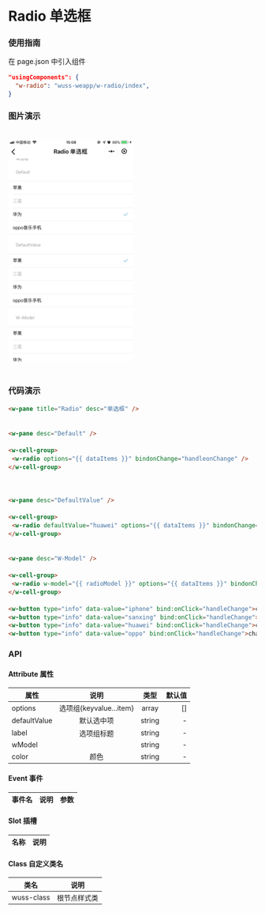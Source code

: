 # Radio 单选框

### 使用指南

在 page.json 中引入组件

```json
"usingComponents": {
  "w-radio": "wuss-weapp/w-radio/index",
}
```

### 图片演示

<img style="margin: 20px 0;" height="450px" src="../../resource/radio.jpg"/>


### 代码演示

```html
<w-pane title="Radio" desc="单选框" />


<w-pane desc="Default" />

<w-cell-group>
 <w-radio options="{{ dataItems }}" bindonChange="handleonChange" />
</w-cell-group>



<w-pane desc="DefaultValue" />

<w-cell-group>
 <w-radio defaultValue="huawei" options="{{ dataItems }}" bindonChange="handleonChange" />
</w-cell-group>


<w-pane desc="W-Model" />

<w-cell-group>
 <w-radio w-model="{{ radioModel }}" options="{{ dataItems }}" bindonChange="handleonChange" />
</w-cell-group>

<w-button type="info" data-value="iphone" bind:onClick="handleChange">change 苹果</w-button>
<w-button type="info" data-value="sanxing" bind:onClick="handleChange">change 三星</w-button>
<w-button type="info" data-value="huawei" bind:onClick="handleChange">change 华为</w-button>
<w-button type="info" data-value="oppo" bind:onClick="handleChange">change oppo音乐手机</w-button>
```

### API

#### Attribute 属性

| 属性         |          说明           |  类型  | 默认值 |
| ------------ | :---------------------: | :----: | -----: |
| options      | 选项组{keyvalue...item} | array  |     [] |
| defaultValue |       默认选中项        | string |      - |
| label        |       选项组标题        | string |      - |
| wModel       |                         | string |      - |
| color        |          颜色           | string |      - |

#### Event 事件

| 事件名 | 说明 | 参数 |
| ------ | ---- | ---- |


#### Slot 插槽

| 名称 | 说明 |
| ---- | ---- |


#### Class 自定义类名

| 类名       | 说明         |
| ---------- | ------------ |
| wuss-class | 根节点样式类 |
